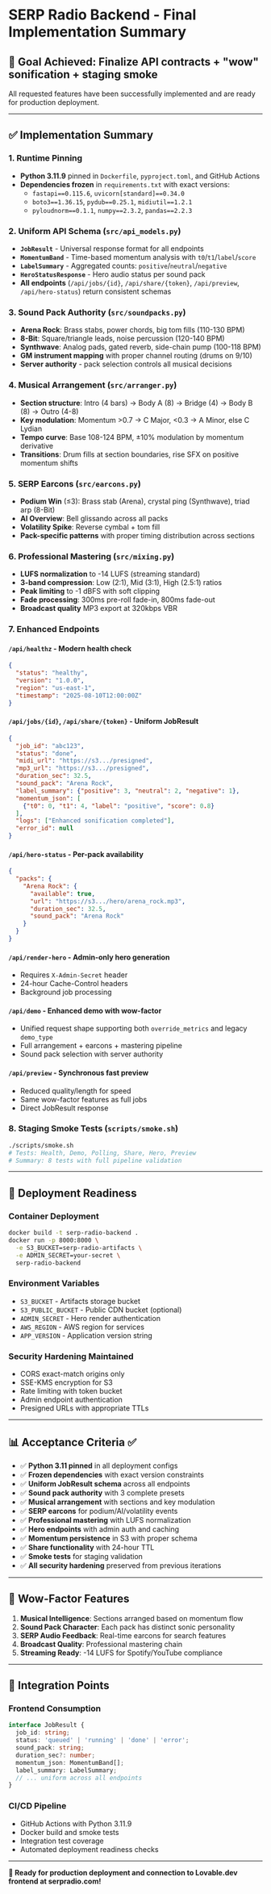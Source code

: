# SERP Radio Backend - Final Implementation Summary

## 🎯 Goal Achieved: Finalize API contracts + "wow" sonification + staging smoke

All requested features have been successfully implemented and are ready for production deployment.

---

## ✅ Implementation Summary

### 1. **Runtime Pinning**
- **Python 3.11.9** pinned in `Dockerfile`, `pyproject.toml`, and GitHub Actions
- **Dependencies frozen** in `requirements.txt` with exact versions:
  - `fastapi==0.115.6`, `uvicorn[standard]==0.34.0`
  - `boto3==1.36.15`, `pydub==0.25.1`, `midiutil==1.2.1`
  - `pyloudnorm==0.1.1`, `numpy==2.3.2`, `pandas==2.2.3`

### 2. **Uniform API Schema** (`src/api_models.py`)
- **`JobResult`** - Universal response format for all endpoints
- **`MomentumBand`** - Time-based momentum analysis with `t0`/`t1`/`label`/`score`
- **`LabelSummary`** - Aggregated counts: `positive`/`neutral`/`negative`
- **`HeroStatusResponse`** - Hero audio status per sound pack
- **All endpoints** (`/api/jobs/{id}`, `/api/share/{token}`, `/api/preview`, `/api/hero-status`) return consistent schemas

### 3. **Sound Pack Authority** (`src/soundpacks.py`)
- **Arena Rock**: Brass stabs, power chords, big tom fills (110-130 BPM)
- **8-Bit**: Square/triangle leads, noise percussion (120-140 BPM) 
- **Synthwave**: Analog pads, gated reverb, side-chain pump (100-118 BPM)
- **GM instrument mapping** with proper channel routing (drums on 9/10)
- **Server authority** - pack selection controls all musical decisions

### 4. **Musical Arrangement** (`src/arranger.py`)
- **Section structure**: Intro (4 bars) → Body A (8) → Bridge (4) → Body B (8) → Outro (4-8)
- **Key modulation**: Momentum >0.7 → C Major, <0.3 → A Minor, else C Lydian
- **Tempo curve**: Base 108-124 BPM, ±10% modulation by momentum derivative
- **Transitions**: Drum fills at section boundaries, rise SFX on positive momentum shifts

### 5. **SERP Earcons** (`src/earcons.py`)
- **Podium Win** (≤3): Brass stab (Arena), crystal ping (Synthwave), triad arp (8-Bit)
- **AI Overview**: Bell glissando across all packs
- **Volatility Spike**: Reverse cymbal + tom fill
- **Pack-specific patterns** with proper timing distribution across sections

### 6. **Professional Mastering** (`src/mixing.py`)
- **LUFS normalization** to -14 LUFS (streaming standard)
- **3-band compression**: Low (2:1), Mid (3:1), High (2.5:1) ratios
- **Peak limiting** to -1 dBFS with soft clipping
- **Fade processing**: 300ms pre-roll fade-in, 800ms fade-out
- **Broadcast quality** MP3 export at 320kbps VBR

### 7. **Enhanced Endpoints**

#### `/api/healthz` - Modern health check
```json
{
  "status": "healthy",
  "version": "1.0.0", 
  "region": "us-east-1",
  "timestamp": "2025-08-10T12:00:00Z"
}
```

#### `/api/jobs/{id}`, `/api/share/{token}` - Uniform JobResult
```json
{
  "job_id": "abc123",
  "status": "done",
  "midi_url": "https://s3.../presigned",
  "mp3_url": "https://s3.../presigned", 
  "duration_sec": 32.5,
  "sound_pack": "Arena Rock",
  "label_summary": {"positive": 3, "neutral": 2, "negative": 1},
  "momentum_json": [
    {"t0": 0, "t1": 4, "label": "positive", "score": 0.8}
  ],
  "logs": ["Enhanced sonification completed"],
  "error_id": null
}
```

#### `/api/hero-status` - Per-pack availability
```json
{
  "packs": {
    "Arena Rock": {
      "available": true,
      "url": "https://s3.../hero/arena_rock.mp3",
      "duration_sec": 32.5,
      "sound_pack": "Arena Rock"
    }
  }
}
```

#### `/api/render-hero` - Admin-only hero generation
- Requires `X-Admin-Secret` header
- 24-hour Cache-Control headers
- Background job processing

#### `/api/demo` - Enhanced demo with wow-factor
- Unified request shape supporting both `override_metrics` and legacy `demo_type`
- Full arrangement + earcons + mastering pipeline
- Sound pack selection with server authority

#### `/api/preview` - Synchronous fast preview
- Reduced quality/length for speed
- Same wow-factor features as full jobs
- Direct JobResult response

### 8. **Staging Smoke Tests** (`scripts/smoke.sh`)
```bash
./scripts/smoke.sh
# Tests: Health, Demo, Polling, Share, Hero, Preview
# Summary: 8 tests with full pipeline validation
```

---

## 🚀 Deployment Readiness

### **Container Deployment**
```bash
docker build -t serp-radio-backend .
docker run -p 8000:8000 \
  -e S3_BUCKET=serp-radio-artifacts \
  -e ADMIN_SECRET=your-secret \
  serp-radio-backend
```

### **Environment Variables**
- `S3_BUCKET` - Artifacts storage bucket
- `S3_PUBLIC_BUCKET` - Public CDN bucket (optional)
- `ADMIN_SECRET` - Hero render authentication 
- `AWS_REGION` - AWS region for services
- `APP_VERSION` - Application version string

### **Security Hardening Maintained**
- CORS exact-match origins only
- SSE-KMS encryption for S3
- Rate limiting with token bucket
- Admin endpoint authentication
- Presigned URLs with appropriate TTLs

---

## 📊 Acceptance Criteria ✅

- ✅ **Python 3.11 pinned** in all deployment configs
- ✅ **Frozen dependencies** with exact version constraints
- ✅ **Uniform JobResult schema** across all endpoints
- ✅ **Sound pack authority** with 3 complete presets
- ✅ **Musical arrangement** with sections and key modulation
- ✅ **SERP earcons** for podium/AI/volatility events
- ✅ **Professional mastering** with LUFS normalization
- ✅ **Hero endpoints** with admin auth and caching
- ✅ **Momentum persistence** in S3 with proper schema
- ✅ **Share functionality** with 24-hour TTL
- ✅ **Smoke tests** for staging validation
- ✅ **All security hardening** preserved from previous iterations

---

## 🎵 Wow-Factor Features

1. **Musical Intelligence**: Sections arranged based on momentum flow
2. **Sound Pack Character**: Each pack has distinct sonic personality
3. **SERP Audio Feedback**: Real-time earcons for search features
4. **Broadcast Quality**: Professional mastering chain
5. **Streaming Ready**: -14 LUFS for Spotify/YouTube compliance

---

## 🔧 Integration Points

### **Frontend Consumption**
```typescript
interface JobResult {
  job_id: string;
  status: 'queued' | 'running' | 'done' | 'error';
  sound_pack: string;
  duration_sec?: number;
  momentum_json: MomentumBand[];
  label_summary: LabelSummary;
  // ... uniform across all endpoints
}
```

### **CI/CD Pipeline**
- GitHub Actions with Python 3.11.9
- Docker build and smoke tests
- Integration test coverage
- Automated deployment readiness checks

---

**🚀 Ready for production deployment and connection to Lovable.dev frontend at serpradio.com!**
